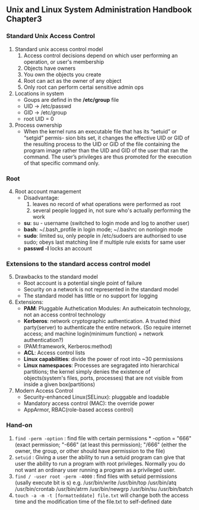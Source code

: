 ## Unix and Linux System Administration Handbook Chapter3

### Standard Unix Access Control
1. Standard unix access control model 
    1. Access control decisions depend on which user performing an operation, or user's membership
    2. Objects have owners
    3. You own the objects you create
    4. Root can act as the owner of any object
    5. Only root can perform certai sensitive admin ops
2. Locations in system
    * Goups are defind in the **/etc/group** file
    * UID -> /etc/passwd 
    * GID -> /etc/group
    * root UID = 0
3. Process ownership 
    * When the kernel runs an executable file that has its “setuid” or “setgid” permis- sion bits set, it changes the effective UID or GID of the resulting process to the UID or GID of the file containing the program image rather than the UID and GID of the user that ran the command. The user’s privileges are thus promoted for the execution of that specific command only.

### Root
4. Root account management 
    * Disadvantage: 
        1. leaves no record of what operations were performed as root 
        2. several people logged in, not sure who's actually performing the work
    * **su**: su - username (switched to login mode and log to another user)
    * **bash**: ~/.bash_profile in login mode; ~/.bashrc on nonlogin mode
    * **sudo**: limited su, only people in /etc/sudoers are authorised to use sudo; obeys last matching line if multiple rule exists for same user
    * **passwd -l** locks an account

### Extensions to the standard access control model 
5. Drawbacks to the standard model
    * Root account is a potential single point of failure
    * Security on a network is not represented in the standard model
    * The standard model has little or no support for logging 
6. Extensions:
    * **PAM**: Pluggable Authetication Modules: An autheicatoin technology, not an access control technology
    * **Kerberos**: network cryptographic authentication. A trusted third party(server) to authenticate the entire network. 
        (So require internet access; and machine login(minimum function) + network authentication?)
    * (PAM:framework, Kerberos:method)
    * **ACL**: Access control lists
    * **Linux capabilities**: divide the power of root into ~30 permissions
    * **Linux namespaces**: Processes are segragated into hierarchical partitions; the kernel simply denies the existence of objects(system's files, ports, processes) that are not visible from inside a given box(partitions)
7. Modern Access Control
    * Security-enhanced Linux(SELinux): pluggable and loadable
    * Mandatory access control (MAC): the override power
    * AppArmor, RBAC(role-based access control)
    
### Hand-on
1. ``find -perm -option`` : find file with certain permissions
       * -option = "666" (exact permission; "-666" (at least this permission); "/666" (either the owner, the group, or other should have permission to the file)
2. ``setuid`` : Giving a user the ability to run a setuid program can give that user the ability to run a program with root privileges. Normally you do not want an ordinary user running a program as a privileged user.
3. ``find / -user root -perm -4000`` : find files with setuid permissions (usally execute bit is s)
       e.g. /usr/bin/write
            /usr/bin/top
            /usr/bin/atq
            /usr/bin/crontab
            /usr/bin/atrm
            /usr/bin/newgrp
            /usr/bin/su
            /usr/bin/batch
4. ``touch -a -m -t [formatteddate] file.txt`` will change both the access time and the modification time of the file.txt to self-defined date
